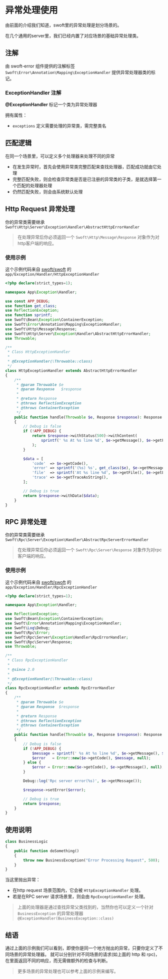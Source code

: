 # 异常处理使用

由前面的介绍我们知道，swoft里的异常处理是划分场景的。

在几个通用的server里，我们已经内置了对应场景的基础异常处理类。

## 注解

由 swoft-error 组件提供的注解标签 `Swoft\Error\Annotation\Mapping\ExceptionHandler` 提供异常处理器类的标记。

### ExceptionHandler 注解

**@ExceptionHandler** 标记一个类为异常处理器

拥有属性：

- `exceptions` 定义需要处理的异常类，需完整类名

## 匹配逻辑

在同一个场景里，可以定义多个处理器来处理不同的异常

- 在发生异常时，首先会使用异常类完整匹配来查找处理器，匹配成功就由它处理
- 完整匹配失败，则会检查异常类是否是已注册的异常类的子类，是就选择第一个匹配的处理器处理
- 仍然匹配失败，则会由系统默认处理

## Http Request 异常处理

你的异常类需要继承 `Swoft\Http\Server\Exception\Handler\AbstractHttpErrorHandler`

> 在处理异常后你必须返回一个 `Swoft\Http\Message\Response` 对象作为对http客户端的响应。

### 使用示例

这个示例代码来自 [swoft/swoft](https://github/swoft-cloud/swoft) 的 `app/Exception/Handler/HttpExceptionHandler`

```php
<?php declare(strict_types=1);

namespace App\Exception\Handler;

use const APP_DEBUG;
use function get_class;
use ReflectionException;
use function sprintf;
use Swoft\Bean\Exception\ContainerException;
use Swoft\Error\Annotation\Mapping\ExceptionHandler;
use Swoft\Http\Message\Response;
use Swoft\Http\Server\Exception\Handler\AbstractHttpErrorHandler;
use Throwable;

/**
 * Class HttpExceptionHandler
 *
 * @ExceptionHandler(\Throwable::class)
 */
class HttpExceptionHandler extends AbstractHttpErrorHandler
{
    /**
     * @param Throwable $e
     * @param Response   $response
     *
     * @return Response
     * @throws ReflectionException
     * @throws ContainerException
     */
    public function handle(Throwable $e, Response $response): Response
    {
        // Debug is false
        if (!APP_DEBUG) {
            return $response->withStatus(500)->withContent(
                sprintf(' %s At %s line %d', $e->getMessage(), $e->getFile(), $e->getLine())
            );
        }

        $data = [
            'code'  => $e->getCode(),
            'error' => sprintf('(%s) %s', get_class($e), $e->getMessage()),
            'file'  => sprintf('At %s line %d', $e->getFile(), $e->getLine()),
            'trace' => $e->getTraceAsString(),
        ];

        // Debug is true
        return $response->withData($data);
    }
}
```

## RPC 异常处理

你的异常类需要继承 `Swoft\Rpc\Server\Exception\Handler\AbstractRpcServerErrorHandler`

> 在处理异常后你必须返回一个 `Swoft\Rpc\Server\Response` 对象作为对rpc客户端的响应。

### 使用示例

这个示例代码来自 [swoft/swoft](https://github/swoft-cloud/swoft) 的 `app/Exception/Handler/RpcExceptionHandler`

```php
<?php declare(strict_types=1);

namespace App\Exception\Handler;

use ReflectionException;
use Swoft\Bean\Exception\ContainerException;
use Swoft\Error\Annotation\Mapping\ExceptionHandler;
use Swoft\Log\Debug;
use Swoft\Rpc\Error;
use Swoft\Rpc\Server\Exception\Handler\RpcErrorHandler;
use Swoft\Rpc\Server\Response;
use Throwable;

/**
 * Class RpcExceptionHandler
 *
 * @since 2.0
 *
 * @ExceptionHandler(\Throwable::class)
 */
class RpcExceptionHandler extends RpcErrorHandler
{
    /**
     * @param Throwable $e
     * @param Response  $response
     *
     * @return Response
     * @throws ReflectionException
     * @throws ContainerException
     */
    public function handle(Throwable $e, Response $response): Response
    {
        // Debug is false
        if (!APP_DEBUG) {
            $message = sprintf(' %s At %s line %d', $e->getMessage(), $e->getFile(), $e->getLine());
            $error   = Error::new($e->getCode(), $message, null);
        } else {
            $error = Error::new($e->getCode(), $e->getMessage(), null);
        }

        Debug::log('Rpc server error(%s)', $e->getMessage());

        $response->setError($error);

        // Debug is true
        return $response;
    }
}
```

## 使用说明

```php
class BusinessLogic 
{
    public function doSomething()
    {
        throw new BusinessException("Error Processing Request", 500);
    }
}
```

当这里抛出异常：

- 在http request 场景范围内，它会被 `HttpExceptionHandler` 处理。
- 若是在RPC server 请求场景里，则会由 `RpcExceptionHandler` 处理。

> 上面的处理器是通过查找异常父类找到的，当然你也可以定义一个针对 `BusinessException` 的异常处理器 `@ExceptionHandler(BusinessException::class)`

## 结语

通过上面的示例我们可以看到，即使你是同一个地方抛出的异常，只要你定义了不同场景的异常处理器。
就可以分别针对不同场景的请求(如上面的 http 和 rpc)，在里面返回不同的响应，而无需做额外的检查与判断。

> 更多场景的异常处理也可以参考上面的示例来编写。

